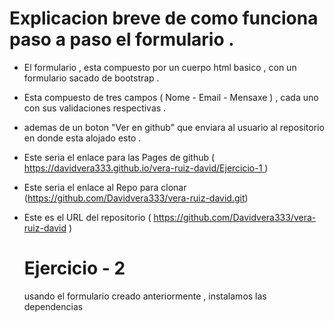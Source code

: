 # Explicacion breve de como funciona paso a paso el formulario .
- El formulario , esta compuesto por un cuerpo html basico , con un formulario sacado de bootstrap .
- Esta compuesto de tres campos ( Nome - Email - Mensaxe ) , cada uno con sus validaciones respectivas .
- ademas de un boton "Ver en github" que enviara al usuario al repositorio en donde esta alojado esto .
- Este seria el enlace para las Pages de github ([ https://davidvera333.github.io/vera-ruiz-david/Ejercicio-1 ](https://davidvera333.github.io/vera-ruiz-david/index.html))
- Este seria el enlace al Repo para clonar (https://github.com/Davidvera333/vera-ruiz-david.git)
- Este es el URL del repositorio ( https://github.com/Davidvera333/vera-ruiz-david )

  # Ejercicio - 2
  usando el formulario creado anteriormente ,  instalamos las dependencias

